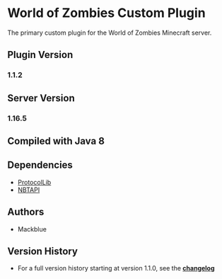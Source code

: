 # World of Zombies Custom Plugin

The primary custom plugin for the World of Zombies Minecraft server.

## Plugin Version

### 1.1.2

## Server Version

### 1.16.5

## Compiled with Java 8

## Dependencies

  - [ProtocolLib](https://www.spigotmc.org/resources/protocollib.1997/)
  - [NBTAPI](https://www.spigotmc.org/resources/nbt-api.7939/)

## Authors

- Mackblue

## Version History

- For a full version history starting at version 1.1.0, see the __[changelog](changelog.txt)__
